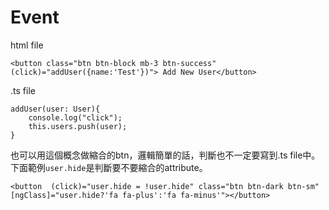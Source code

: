 # Event
html file  
```
<button class="btn btn-block mb-3 btn-success" (click)="addUser({name:'Test'})"> Add New User</button>
```

.ts file
```
addUser(user: User){
    console.log("click");
    this.users.push(user);
}
```

也可以用這個概念做縮合的btn，邏輯簡單的話，判斷也不一定要寫到.ts file中。
下面範例`user.hide`是判斷要不要縮合的attribute。
```
<button  (click)="user.hide = !user.hide" class="btn btn-dark btn-sm" [ngClass]="user.hide?'fa fa-plus':'fa fa-minus'"></button>
```

# 
